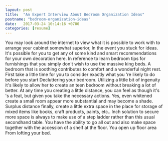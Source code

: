 ```yaml
---
layout: post
title:  "An Expert Interview About Bedroom Organization Ideas"
postname: "bedroom-organization-ideas"
date:   2017-03-24 10:14:16 +0700
categories: [resume]
---
```

You may look around the internet to view what it is possible to work with to arrange your cabinet somewhat superior, In the event you stuck for ideas. It's possible for you to get any of some kind and smart recommendations for your own decoration here. In reference to learn bedroom tips for furnishings that you simply don't wish to use the massive king beds. A bedroom that is soothing contributes to comfort and a wonderful night rest. First take a little time for you to consider exactly what you 're likely to do before you start Decluttering your bedroom. Utilizing a little bit of ingenuity it's likely to allow her to create an teen bedroom without breaking a lot of better. At any time you creating a little distance, you can feel as though it's 's a feat, but given you take the necessary actions. Yes, even whitened create a small room appear more substantial and may become a shade. Surplus distance finally, create a little extra space in the place for storage of mixed items like books, craft products, paints, etc.. Inch solution to secure more space is always to make use of a step ladder rather than this usual secondhand table. You have the ability to go all out and also make space together with the accession of a shelf at the floor. You open up floor area From lofting your bed.
